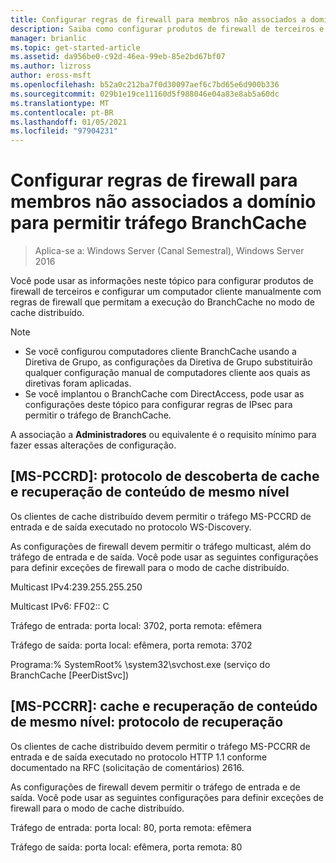 ```yaml
---
title: Configurar regras de firewall para membros não associados a domínio para permitir tráfego BranchCache
description: Saiba como configurar produtos de firewall de terceiros e configurar manualmente um computador cliente com regras de firewall que permitem que o BranchCache seja executado no modo de cache distribuído.
manager: brianlic
ms.topic: get-started-article
ms.assetid: da956be0-c92d-46ea-99eb-85e2bd67bf07
ms.author: lizross
author: eross-msft
ms.openlocfilehash: b52a0c212ba7f0d30097aef6c7bd65e6d900b336
ms.sourcegitcommit: 029b1e19ce11160d5f988046e04a83e8ab5a60dc
ms.translationtype: MT
ms.contentlocale: pt-BR
ms.lasthandoff: 01/05/2021
ms.locfileid: "97904231"
---
```

# <a name="configure-firewall-rules-for-non-domain-members-to-allow-branchcache-traffic"></a>Configurar regras de firewall para membros não associados a domínio para permitir tráfego BranchCache

>Aplica-se a: Windows Server (Canal Semestral), Windows Server 2016

Você pode usar as informações neste tópico para configurar produtos de firewall de terceiros e configurar um computador cliente manualmente com regras de firewall que permitam a execução do BranchCache no modo de cache distribuído.

> [!NOTE]
> -   Se você configurou computadores cliente BranchCache usando a Diretiva de Grupo, as configurações da Diretiva de Grupo substituirão qualquer configuração manual de computadores cliente aos quais as diretivas foram aplicadas.
> -   Se você implantou o BranchCache com DirectAccess, pode usar as configurações deste tópico para configurar regras de IPsec para permitir o tráfego de BranchCache.

A associação a **Administradores** ou equivalente é o requisito mínimo para fazer essas alterações de configuração.

## <a name="ms-pccrd-peer-content-caching-and-retrieval-discovery-protocol"></a>[MS-PCCRD]: protocolo de descoberta de cache e recuperação de conteúdo de mesmo nível
Os clientes de cache distribuído devem permitir o tráfego MS-PCCRD de entrada e de saída executado no protocolo WS-Discovery.

As configurações de firewall devem permitir o tráfego multicast, além do tráfego de entrada e de saída. Você pode usar as seguintes configurações para definir exceções de firewall para o modo de cache distribuído.

Multicast IPv4:239.255.255.250

Multicast IPv6: FF02:: C

Tráfego de entrada: porta local: 3702, porta remota: efêmera

Tráfego de saída: porta local: efêmera, porta remota: 3702

Programa:% SystemRoot% \system32\svchost.exe (serviço do BranchCache [PeerDistSvc])

## <a name="ms-pccrr-peer-content-caching-and-retrieval-retrieval-protocol"></a>[MS-PCCRR]: cache e recuperação de conteúdo de mesmo nível: protocolo de recuperação
Os clientes de cache distribuído devem permitir o tráfego MS-PCCRR de entrada e de saída executado no protocolo HTTP 1.1 conforme documentado na RFC (solicitação de comentários) 2616.

As configurações de firewall devem permitir o tráfego de entrada e de saída. Você pode usar as seguintes configurações para definir exceções de firewall para o modo de cache distribuído.

Tráfego de entrada: porta local: 80, porta remota: efêmera

Tráfego de saída: porta local: efêmera, porta remota: 80



